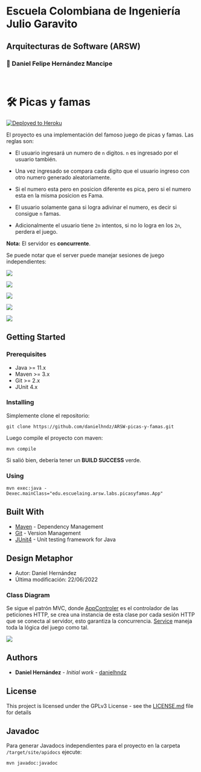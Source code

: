 # Escuela Colombiana de Ingeniería Julio Garavito

## Arquitecturas de Software (ARSW)

### :pushpin: Daniel Felipe Hernández Mancipe

<br/>

# :hammer_and_wrench: Picas y famas

[![Deployed to Heroku](https://www.herokucdn.com/deploy/button.png)](https://powerful-ocean-36245.herokuapp.com/)

El proyecto es una implementación del famoso juego de picas y famas. Las reglas son:

- El usuario ingresará un numero de `n` digitos. `n` es ingresado por el usuario también.

- Una vez ingresado se compara cada digito que el usuario ingreso con otro numero generado aleatoriamente.

- Si el numero esta pero en posicion diferente es pica, pero si el numero esta en la misma posicion es Fama.

- El usuario solamente gana si logra adivinar el numero, es decir si consigue `n` famas.

- Adicionalmente el usuario tiene `2n` intentos, si no lo logra en los `2n`, perdera el juego.

**Nota:** El servidor es **concurrente**.

Se puede notar que el server puede manejar sesiones de juego independientes:

![](../media/1.png?raw=true)

![](../media/2.png?raw=true)

![](../media/3.png?raw=true)

![](../media/4.png?raw=true)

![](../media/5.png?raw=true)

## Getting Started

### Prerequisites

- Java >= 11.x
- Maven >= 3.x
- Git >= 2.x
- JUnit 4.x

### Installing

Simplemente clone el repositorio:

```
git clone https://github.com/danielhndz/ARSW-picas-y-famas.git
```

Luego compile el proyecto con maven:

```
mvn compile
```

Si salió bien, debería tener un **BUILD SUCCESS** verde.

### Using

```
mvn exec:java -Dexec.mainClass="edu.escuelaing.arsw.labs.picasyfamas.App"
```

## Built With

- [Maven](https://maven.apache.org/) - Dependency Management
- [Git](https://git-scm.com/) - Version Management
- [JUnit4](https://junit.org/junit4/) - Unit testing framework for Java

## Design Metaphor

- Autor: Daniel Hernández
- Última modificación: 22/06/2022

### Class Diagram

Se sigue el patrón MVC, donde [AppControler](/src/main/java/edu/escuelaing/arsw/labs/picasyfamas/controller/AppController.java) es el controlador de las peticiones HTTP, se crea una instancia de esta clase por cada sesión HTTP que se conecta al servidor, esto garantiza la concurrencia. [Service](/src/main/java/edu/escuelaing/arsw/labs/picasyfamas/service/Service.java) maneja toda la lógica del juego como tal.

![](../media/class_diagram.png?raw=true)

## Authors

- **Daniel Hernández** - _Initial work_ - [danielhndz](https://github.com/danielhndz)

## License

This project is licensed under the GPLv3 License - see the [LICENSE.md](LICENSE.md) file for details

## Javadoc

Para generar Javadocs independientes para el proyecto en la carpeta `/target/site/apidocs` ejecute:

```
mvn javadoc:javadoc
```
